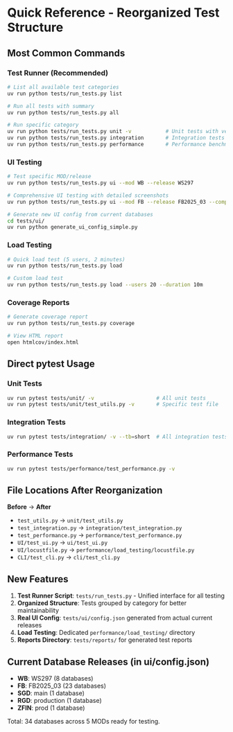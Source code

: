 # Quick Reference - Reorganized Test Structure

## Most Common Commands

### Test Runner (Recommended)
```bash
# List all available test categories
uv run python tests/run_tests.py list

# Run all tests with summary
uv run python tests/run_tests.py all

# Run specific category
uv run python tests/run_tests.py unit -v           # Unit tests with verbose output
uv run python tests/run_tests.py integration       # Integration tests
uv run python tests/run_tests.py performance       # Performance benchmarks
```

### UI Testing
```bash
# Test specific MOD/release
uv run python tests/run_tests.py ui --mod WB --release WS297

# Comprehensive UI testing with detailed screenshots
uv run python tests/run_tests.py ui --mod FB --release FB2025_03 --comprehensive

# Generate new UI config from current databases
cd tests/ui/
uv run python generate_ui_config_simple.py
```

### Load Testing
```bash
# Quick load test (5 users, 2 minutes)
uv run python tests/run_tests.py load

# Custom load test
uv run python tests/run_tests.py load --users 20 --duration 10m
```

### Coverage Reports
```bash
# Generate coverage report
uv run python tests/run_tests.py coverage

# View HTML report
open htmlcov/index.html
```

## Direct pytest Usage

### Unit Tests
```bash
uv run pytest tests/unit/ -v                    # All unit tests
uv run pytest tests/unit/test_utils.py -v       # Specific test file
```

### Integration Tests
```bash
uv run pytest tests/integration/ -v --tb=short  # All integration tests
```

### Performance Tests
```bash
uv run pytest tests/performance/test_performance.py -v
```

## File Locations After Reorganization

**Before** → **After**
- `test_utils.py` → `unit/test_utils.py`
- `test_integration.py` → `integration/test_integration.py`
- `test_performance.py` → `performance/test_performance.py`
- `UI/test_ui.py` → `ui/test_ui.py`
- `UI/locustfile.py` → `performance/load_testing/locustfile.py`
- `CLI/test_cli.py` → `cli/test_cli.py`

## New Features

1. **Test Runner Script**: `tests/run_tests.py` - Unified interface for all testing
2. **Organized Structure**: Tests grouped by category for better maintainability
3. **Real UI Config**: `tests/ui/config.json` generated from actual current releases
4. **Load Testing**: Dedicated `performance/load_testing/` directory
5. **Reports Directory**: `tests/reports/` for generated test reports

## Current Database Releases (in ui/config.json)
- **WB**: WS297 (8 databases)
- **FB**: FB2025_03 (23 databases) 
- **SGD**: main (1 database)
- **RGD**: production (1 database)
- **ZFIN**: prod (1 database)

Total: 34 databases across 5 MODs ready for testing.